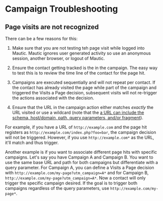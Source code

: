 # Campaign Troubleshooting

## Page visits are not recognized

There can be a few reasons for this:

1) Make sure that you are not testing teh page visit while logged into Mautic. Mautic ignores user generated activity so use an anonymous session, another browser, or logout of Mautic.

2) Ensure the contact getting tracked is the in the campaign. The easy way to test this is to review the time line of the contact for the page hit.

3) Campaigns are executed sequentially and will not repeat per contact. If the contact has already visited the page while part of the campaign and triggered the Visits a Page decision, subsequent visits will not re-trigger the actions associated with the decision.

4) Ensure that the URL in the campaign action either matches _exactly_ the URL visited or use a wildcard (note that the <a href="https://en.wikipedia.org/wiki/Uniform_Resource_Locator" target="_blank">a URL can include the schema, host/domain, path, query parameters, and/or fragment</a>).

For example, if you have a URL of `http://example.com` and the page hit registers as `http://example.com/index.php?foo=bar`, the campaign decision will not be triggered. However, if you use `http://example.com*` as the URL, it'll match and thus trigger.

Another example is if you want to associate different page hits with specific campaigns. Let's say you have Campaign A and Campaign B. You want to use the same base URL and path for both campaigns but differentiate with a query parameter.  For Campaign A, you can define a Visits a Page decision with `http://example.com/my-page?utm_campaign=A*` and for Campaign B, `http://example.com/my-page?utm_campaign=A*`. Now a contact will only trigger the specific campaign desired. If the goal is to trigger both campaigns regardless of the query parameters, use `http://example.com/my-page*`.
